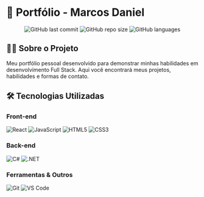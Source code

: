 # 🚀 Portfólio - Marcos Daniel

<div align="center">

![GitHub last commit](https://img.shields.io/github/last-commit/niel02k/portfolio)
![GitHub repo size](https://img.shields.io/github/repo-size/niel02k/portfolio)
![GitHub languages](https://img.shields.io/github/languages/count/niel02k/portfolio)

</div>

## 👨‍💻 Sobre o Projeto

Meu portfólio pessoal desenvolvido para demonstrar minhas habilidades em desenvolvimento Full Stack. Aqui você encontrará meus projetos, habilidades e formas de contato.

## 🛠️ Tecnologias Utilizadas

### **Front-end**
![React](https://img.shields.io/badge/React-20232A?style=for-the-badge&logo=react&logoColor=61DAFB)
![JavaScript](https://img.shields.io/badge/JavaScript-F7DF1E?style=for-the-badge&logo=javascript&logoColor=black)
![HTML5](https://img.shields.io/badge/HTML5-E34F26?style=for-the-badge&logo=html5&logoColor=white)
![CSS3](https://img.shields.io/badge/CSS3-1572B6?style=for-the-badge&logo=css3&logoColor=white)

### **Back-end**
![C#](https://img.shields.io/badge/C%23-239120?style=for-the-badge&logo=c-sharp&logoColor=white)
![.NET](https://img.shields.io/badge/.NET-512BD4?style=for-the-badge&logo=dotnet&logoColor=white)

### **Ferramentas & Outros**
![Git](https://img.shields.io/badge/Git-F05032?style=for-the-badge&logo=git&logoColor=white)
![VS Code](https://img.shields.io/badge/VS_Code-007ACC?style=for-the-badge&logo=visual-studio-code&logoColor=white)


